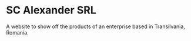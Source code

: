 # SC Alexander SRL
A website to show off the products of an enterprise based in Transilvania, Romania.
